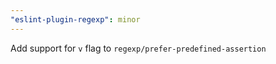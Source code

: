 ```yaml
---
"eslint-plugin-regexp": minor
---
```


Add support for `v` flag to `regexp/prefer-predefined-assertion`
